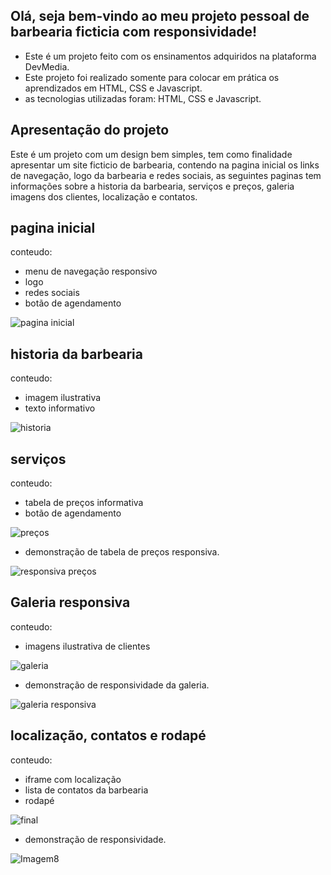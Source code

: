 ## Olá, seja bem-vindo ao meu projeto pessoal de barbearia ficticia com responsividade!

- Este é um projeto feito com os ensinamentos adquiridos na plataforma DevMedia. 
- Este projeto foi realizado somente para colocar em prática os aprendizados em HTML, CSS e Javascript.
- as tecnologias utilizadas foram: HTML, CSS e Javascript.

## Apresentação do projeto

Este é um projeto com um design bem simples, tem como finalidade apresentar um site ficticio de barbearia, contendo na pagina inicial os links de navegação, logo da barbearia e redes sociais, as seguintes paginas tem informações sobre a historia da barbearia, serviços e preços, galeria imagens dos clientes, localização e contatos.


## pagina inicial
conteudo:
- menu de navegação responsivo
- logo
- redes sociais
- botão de agendamento

![pagina inicial](https://github.com/WilliamSouzaTx/barbearia-responsiva/assets/118509267/b9f30d39-e75b-4bd0-9a69-89883ed7ca95)

## historia da barbearia
conteudo:
- imagem ilustrativa
- texto informativo

![historia](https://github.com/WilliamSouzaTx/barbearia-responsiva/assets/118509267/b87446da-2639-428d-9ae7-81769a69de71)

## serviços
conteudo:
- tabela de preços informativa
- botão de agendamento

![preços](https://github.com/WilliamSouzaTx/barbearia-responsiva/assets/118509267/7bb35ca4-c930-4a6c-960f-efac12177bf4)

- demonstração de tabela de preços responsiva.

![responsiva preços](https://github.com/WilliamSouzaTx/barbearia-responsiva/assets/118509267/705d9311-c7ee-4c74-ab2d-1d6f0d848a0c)

## Galeria responsiva
conteudo:
- imagens ilustrativa de clientes

![galeria](https://github.com/WilliamSouzaTx/barbearia-responsiva/assets/118509267/2d534efb-8aac-4945-9306-4272a14413f6)

- demonstração de responsividade da galeria.

![galeria responsiva](https://github.com/WilliamSouzaTx/barbearia-responsiva/assets/118509267/2a62ba85-331c-410c-9237-a60b223002a6)

## localização, contatos e rodapé
conteudo:
- iframe com localização
- lista de contatos da barbearia 
- rodapé

![final](https://github.com/WilliamSouzaTx/barbearia-responsiva/assets/118509267/03bd9030-924a-42dc-959a-7d770e52b469)

- demonstração de responsividade.

![Imagem8](https://github.com/WilliamSouzaTx/barbearia-responsiva/assets/118509267/b25ade50-5342-4072-b911-f82714fdb7f2)




